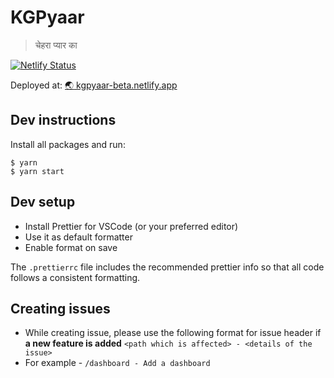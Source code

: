 # KGPyaar

> चेहरा प्यार का

[![Netlify Status](https://api.netlify.com/api/v1/badges/87782827-e7fc-4ffd-a06c-9eea6e016746/deploy-status)](https://kgpyaar-beta.netlify.app/)

Deployed at: [:earth_asia: kgpyaar-beta.netlify.app](https://kgpyaar-beta.netlify.app/)

## Dev instructions

Install all packages and run:

```
$ yarn
$ yarn start
```

## Dev setup

- Install Prettier for VSCode (or your preferred editor)
- Use it as default formatter
- Enable format on save

The `.prettierrc` file includes the recommended prettier info so that all code follows a consistent formatting.

## Creating issues

- While creating issue, please use the following format for issue header if **a new feature is added**
`<path which is affected> - <details of the issue>`
- For example - `/dashboard - Add a dashboard`
